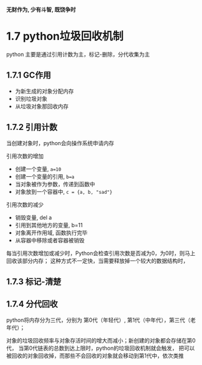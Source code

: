 **无财作为, 少有斗智, 既饶争时**

1.7 python垃圾回收机制
=====================

python 主要是通过引用计数为主，标记-删除，分代收集为主

## 1.7.1 GC作用

- 为新生成的对象分配内存
- 识别垃圾对象
- 从垃圾对象那回收内存

## 1.7.2 引用计数
当创建对象时，python会向操作系统申请内存

引用次数的增加
- 创建一个变量, `a=10`
- 创建一个变量的引用, `b=a`
- 当对象被作为参数，传递到函数中
- 对象放到一个容器中, `c = {a, b, "sad"}`

引用次数的减少
- 销毁变量, del a
- 引用到其他地方的变量, b=11
- 对象离开作用域, 函数执行完毕
- 从容器中移除或者容器被销毁

每当引用次数增加或减少时，Python会检查引用次数是否减为0，为0时，则马上回收该部分内存；
这种方式不一定快，当需要释放掉一个较大的数据结构时，


## 1.7.3 标记-清楚


## 1.7.4 分代回收
python将内存分为三代，分别为 第0代（年轻代）, 第1代（中年代），第三代（老年代）；

对象的垃圾回收频率与对象存活时间的增大而减小；新创建的对象都会存储在第0代，
当第0代链表的总数到达上限时，python的垃圾回收机制就会触发，
把可以被回收的对象回收掉，而那些不会回收的对象就会移动到第1代中，依次类推

